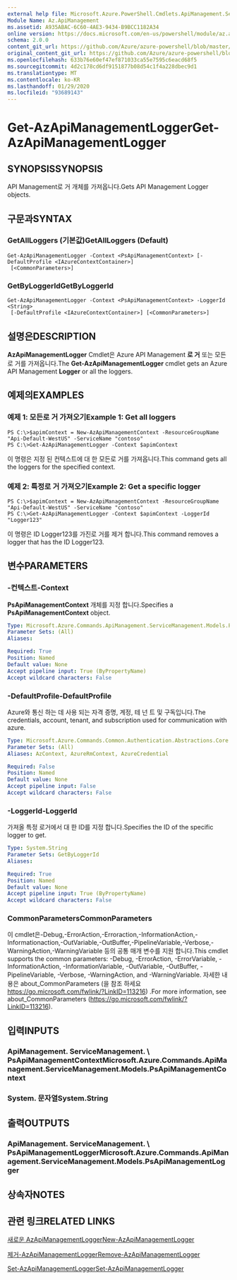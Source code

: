 ```yaml
---
external help file: Microsoft.Azure.PowerShell.Cmdlets.ApiManagement.ServiceManagement.dll-Help.xml
Module Name: Az.ApiManagement
ms.assetid: A935ABAC-6C60-4AE3-9434-B9BCC1182A34
online version: https://docs.microsoft.com/en-us/powershell/module/az.apimanagement/get-azapimanagementlogger
schema: 2.0.0
content_git_url: https://github.com/Azure/azure-powershell/blob/master/src/ApiManagement/ApiManagement/help/Get-AzApiManagementLogger.md
original_content_git_url: https://github.com/Azure/azure-powershell/blob/master/src/ApiManagement/ApiManagement/help/Get-AzApiManagementLogger.md
ms.openlocfilehash: 633b76e60ef47ef871033ca55e7595c6eacd68f5
ms.sourcegitcommit: 4d2c178cd6df9151877b08d54c1f4a228dbec9d1
ms.translationtype: MT
ms.contentlocale: ko-KR
ms.lasthandoff: 01/29/2020
ms.locfileid: "93689143"
---
```

# <span data-ttu-id="c378a-101">Get-AzApiManagementLogger</span><span class="sxs-lookup"><span data-stu-id="c378a-101">Get-AzApiManagementLogger</span></span>

## <span data-ttu-id="c378a-102">SYNOPSIS</span><span class="sxs-lookup"><span data-stu-id="c378a-102">SYNOPSIS</span></span>
<span data-ttu-id="c378a-103">API Management로 거 개체를 가져옵니다.</span><span class="sxs-lookup"><span data-stu-id="c378a-103">Gets API Management Logger objects.</span></span>

## <span data-ttu-id="c378a-104">구문과</span><span class="sxs-lookup"><span data-stu-id="c378a-104">SYNTAX</span></span>

### <span data-ttu-id="c378a-105">GetAllLoggers (기본값)</span><span class="sxs-lookup"><span data-stu-id="c378a-105">GetAllLoggers (Default)</span></span>
```
Get-AzApiManagementLogger -Context <PsApiManagementContext> [-DefaultProfile <IAzureContextContainer>]
 [<CommonParameters>]
```

### <span data-ttu-id="c378a-106">GetByLoggerId</span><span class="sxs-lookup"><span data-stu-id="c378a-106">GetByLoggerId</span></span>
```
Get-AzApiManagementLogger -Context <PsApiManagementContext> -LoggerId <String>
 [-DefaultProfile <IAzureContextContainer>] [<CommonParameters>]
```

## <span data-ttu-id="c378a-107">설명은</span><span class="sxs-lookup"><span data-stu-id="c378a-107">DESCRIPTION</span></span>
<span data-ttu-id="c378a-108">**AzApiManagementLogger** Cmdlet은 Azure API Management **로 거** 또는 모든로 거를 가져옵니다.</span><span class="sxs-lookup"><span data-stu-id="c378a-108">The **Get-AzApiManagementLogger** cmdlet gets an Azure API Management **Logger** or all the loggers.</span></span>

## <span data-ttu-id="c378a-109">예제의</span><span class="sxs-lookup"><span data-stu-id="c378a-109">EXAMPLES</span></span>

### <span data-ttu-id="c378a-110">예제 1: 모든로 거 가져오기</span><span class="sxs-lookup"><span data-stu-id="c378a-110">Example 1: Get all loggers</span></span>
```
PS C:\>$apimContext = New-AzApiManagementContext -ResourceGroupName "Api-Default-WestUS" -ServiceName "contoso"
PS C:\>Get-AzApiManagementLogger -Context $apimContext
```

<span data-ttu-id="c378a-111">이 명령은 지정 된 컨텍스트에 대 한 모든로 거를 가져옵니다.</span><span class="sxs-lookup"><span data-stu-id="c378a-111">This command gets all the loggers for the specified context.</span></span>

### <span data-ttu-id="c378a-112">예제 2: 특정로 거 가져오기</span><span class="sxs-lookup"><span data-stu-id="c378a-112">Example 2: Get a specific logger</span></span>
```
PS C:\>$apimContext = New-AzApiManagementContext -ResourceGroupName "Api-Default-WestUS" -ServiceName "contoso"
PS C:\>Get-AzApiManagementLogger -Context $apimContext -LoggerId "Logger123"
```

<span data-ttu-id="c378a-113">이 명령은 ID Logger123를 가진로 거를 제거 합니다.</span><span class="sxs-lookup"><span data-stu-id="c378a-113">This command removes a logger that has the ID Logger123.</span></span>

## <span data-ttu-id="c378a-114">변수</span><span class="sxs-lookup"><span data-stu-id="c378a-114">PARAMETERS</span></span>

### <span data-ttu-id="c378a-115">-컨텍스트</span><span class="sxs-lookup"><span data-stu-id="c378a-115">-Context</span></span>
<span data-ttu-id="c378a-116">**PsApiManagementContext** 개체를 지정 합니다.</span><span class="sxs-lookup"><span data-stu-id="c378a-116">Specifies a **PsApiManagementContext** object.</span></span>

```yaml
Type: Microsoft.Azure.Commands.ApiManagement.ServiceManagement.Models.PsApiManagementContext
Parameter Sets: (All)
Aliases:

Required: True
Position: Named
Default value: None
Accept pipeline input: True (ByPropertyName)
Accept wildcard characters: False
```

### <span data-ttu-id="c378a-117">-DefaultProfile</span><span class="sxs-lookup"><span data-stu-id="c378a-117">-DefaultProfile</span></span>
<span data-ttu-id="c378a-118">Azure와 통신 하는 데 사용 되는 자격 증명, 계정, 테 넌 트 및 구독입니다.</span><span class="sxs-lookup"><span data-stu-id="c378a-118">The credentials, account, tenant, and subscription used for communication with azure.</span></span>

```yaml
Type: Microsoft.Azure.Commands.Common.Authentication.Abstractions.Core.IAzureContextContainer
Parameter Sets: (All)
Aliases: AzContext, AzureRmContext, AzureCredential

Required: False
Position: Named
Default value: None
Accept pipeline input: False
Accept wildcard characters: False
```

### <span data-ttu-id="c378a-119">-LoggerId</span><span class="sxs-lookup"><span data-stu-id="c378a-119">-LoggerId</span></span>
<span data-ttu-id="c378a-120">가져올 특정 로거에서 대 한 ID를 지정 합니다.</span><span class="sxs-lookup"><span data-stu-id="c378a-120">Specifies the ID of the specific logger to get.</span></span>

```yaml
Type: System.String
Parameter Sets: GetByLoggerId
Aliases:

Required: True
Position: Named
Default value: None
Accept pipeline input: True (ByPropertyName)
Accept wildcard characters: False
```

### <span data-ttu-id="c378a-121">CommonParameters</span><span class="sxs-lookup"><span data-stu-id="c378a-121">CommonParameters</span></span>
<span data-ttu-id="c378a-122">이 cmdlet은-Debug,-ErrorAction,-Erroraction,-InformationAction,-Informationaction,-OutVariable,-OutBuffer,-PipelineVariable,-Verbose,-WarningAction,-WarningVariable 등의 공통 매개 변수를 지원 합니다.</span><span class="sxs-lookup"><span data-stu-id="c378a-122">This cmdlet supports the common parameters: -Debug, -ErrorAction, -ErrorVariable, -InformationAction, -InformationVariable, -OutVariable, -OutBuffer, -PipelineVariable, -Verbose, -WarningAction, and -WarningVariable.</span></span> <span data-ttu-id="c378a-123">자세한 내용은 about_CommonParameters (을 참조 하세요 https://go.microsoft.com/fwlink/?LinkID=113216) .</span><span class="sxs-lookup"><span data-stu-id="c378a-123">For more information, see about_CommonParameters (https://go.microsoft.com/fwlink/?LinkID=113216).</span></span>

## <span data-ttu-id="c378a-124">입력</span><span class="sxs-lookup"><span data-stu-id="c378a-124">INPUTS</span></span>

### <span data-ttu-id="c378a-125">ApiManagement. ServiceManagement. \ PsApiManagementContext</span><span class="sxs-lookup"><span data-stu-id="c378a-125">Microsoft.Azure.Commands.ApiManagement.ServiceManagement.Models.PsApiManagementContext</span></span>

### <span data-ttu-id="c378a-126">System. 문자열</span><span class="sxs-lookup"><span data-stu-id="c378a-126">System.String</span></span>

## <span data-ttu-id="c378a-127">출력</span><span class="sxs-lookup"><span data-stu-id="c378a-127">OUTPUTS</span></span>

### <span data-ttu-id="c378a-128">ApiManagement. ServiceManagement. \ PsApiManagementLogger</span><span class="sxs-lookup"><span data-stu-id="c378a-128">Microsoft.Azure.Commands.ApiManagement.ServiceManagement.Models.PsApiManagementLogger</span></span>

## <span data-ttu-id="c378a-129">상속자</span><span class="sxs-lookup"><span data-stu-id="c378a-129">NOTES</span></span>

## <span data-ttu-id="c378a-130">관련 링크</span><span class="sxs-lookup"><span data-stu-id="c378a-130">RELATED LINKS</span></span>

[<span data-ttu-id="c378a-131">새로운 AzApiManagementLogger</span><span class="sxs-lookup"><span data-stu-id="c378a-131">New-AzApiManagementLogger</span></span>](./New-AzApiManagementLogger.md)

[<span data-ttu-id="c378a-132">제거-AzApiManagementLogger</span><span class="sxs-lookup"><span data-stu-id="c378a-132">Remove-AzApiManagementLogger</span></span>](./Remove-AzApiManagementLogger.md)

[<span data-ttu-id="c378a-133">Set-AzApiManagementLogger</span><span class="sxs-lookup"><span data-stu-id="c378a-133">Set-AzApiManagementLogger</span></span>](./Set-AzApiManagementLogger.md)


